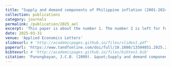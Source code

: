 ```yaml
---
title: "Supply and demand components of Philippine inflation (2001-2024)"
collection: publications
category: journals
permalink: /publication/2025_ael
excerpt: 'This paper is about the number 1. The number 2 is left for future work.'
date: 2025-03-31
venue: 'Applied Economics Letters'
slidesurl: # 'http://academicpages.github.io/files/slides1.pdf'
paperurl: 'https://www.tandfonline.com/doi/full/10.1080/13504851.2025.2487241'
bibtexurl: # 'http://academicpages.github.io/files/bibtex1.bib'
citation: 'Punongbayan, J.C.B. (2009). &quot;Supply and demand components of Philippine inflation (2001-2024).&quot; <i>Applied Economics Letters 1</i>. 1-7.'
---
```

